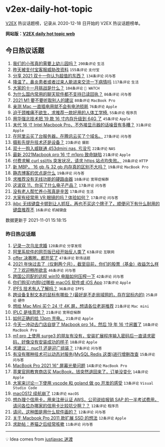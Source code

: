 # v2ex-daily-hot-topic

[V2EX](https://www.v2ex.com/) 热议话题榜，记录从 2020-12-18 日开始的 V2EX 热议话题榜单。

**网站版：[V2EX daily hot topic web](https://boojack.github.io/v2ex-daily-hot-topic-web/)**

## 今日热议话题

<!-- TODAY BEGIN -->

1. [我们的小孩真的需要上幼儿园吗？](https://www.v2ex.com/t/812085) `200条评论` `生活`
1. [昨天被支付宝客服威胁改资料](https://www.v2ex.com/t/812030) `155条评论` `支付宝`
1. [分享 2021 双十一你认为超值的东西？](https://www.v2ex.com/t/812001) `134条评论` `问与答`
1. [降温了，鼻炎患者或者过来人能进来交流一下病情吗](https://www.v2ex.com/t/812006) `117条评论` `生活`
1. [大家的十一月挑战是什么？](https://www.v2ex.com/t/812002) `104条评论` ` WATCH`
1. [为什么国内常用的聊天软件都不支持已读回执？](https://www.v2ex.com/t/812110) `86条评论` `问与答`
1. [2021 M1 要不要听取别人的建议](https://www.v2ex.com/t/811993) `80条评论` `MacBook Pro`
1. [亲测 Mac 一直插电用就不会有电池损耗](https://www.v2ex.com/t/812066) `76条评论` `Apple`
1. [迫于颈椎痛不欲生，求推荐一款好用的人体工学椅.](https://www.v2ex.com/t/812048) `55条评论` `程序员`
1. [用华强北技术把 19 款 16 寸内存升级到 64G 了](https://www.v2ex.com/t/812021) `45条评论` `Apple`
1. [末代 16 寸 Intel Macbook Pro，不外接显示器的话噪音有多糟？](https://www.v2ex.com/t/812121) `31条评论` `Apple`
1. [在阿里云买了台服务器，在腾讯云买了个域名。](https://www.v2ex.com/t/812221) `27条评论` `问与答`
1. [摄影先提升技术还是设备？](https://www.v2ex.com/t/812143) `23条评论` `摄影`
1. [双十一购入威联通 453dmini nas, 亏没亏](https://www.v2ex.com/t/812042) `22条评论` `NAS`
1. [最新 2021Macbook pro 16 寸 m1pro 致命缺陷](https://www.v2ex.com/t/811989) `21条评论` `Apple`
1. [付费求解 curl ssl/tls 突发状况，请求 https 站点均失败。](https://www.v2ex.com/t/812102) `20条评论` `HTTP`
1. [新 MBP， 16 gb 与 32 gb 内存真的区别不大吗？](https://www.v2ex.com/t/812160) `19条评论` `MacBook Pro`
1. [静态博客的优点是什么](https://www.v2ex.com/t/812106) `19条评论` `问与答`
1. [求推荐没有无线功能的硬路由器](https://www.v2ex.com/t/812145) `18条评论` `宽带症候群`
1. [这波双 11，你买了什么电子产品？](https://www.v2ex.com/t/812212) `17条评论` `问与答`
1. [没有老人帮忙养小孩真是辛苦](https://www.v2ex.com/t/812196) `17条评论` `生活`
1. [大家有经常用 VR 眼镜的吗？体验如何？](https://www.v2ex.com/t/812148) `17条评论` `问与答`
1. [ikbc 无线键盘卡顿到让人抓狂，再也不买这个牌子了，顺便问下有什么耐用的键盘推荐不](https://www.v2ex.com/t/812173) `16条评论` `机械键盘`

数据更新于 2021-11-01 15:18:15

<!-- TODAY END -->

### 昨日热议话题

<!-- YESTERDAY BEGIN -->

1. [记录一次乌龙求婚](https://www.v2ex.com/t/811880) `128条评论` `分享发现`
1. [阿里系软件的网页版已经开始反人类了](https://www.v2ex.com/t/811900) `63条评论` `互联网`
1. [offer 决赛圈，都开奖了](https://www.v2ex.com/t/811836) `47条评论` `职场话题`
1. [2021 年快过去了（仅剩两个月），截至目前，你们的股票（基金）收益怎么样了？欢迎畅所欲言](https://www.v2ex.com/t/811914) `46条评论` `问与答`
1. [跨国公司配的远程 win10 电脑如何压榨一下](https://www.v2ex.com/t/811861) `42条评论` `问与答`
1. [你们购买(内购)过哪些 macOS 软件或 iOS App](https://www.v2ex.com/t/811834) `37条评论` `Apple`
1. [IPFS 技术有人了解吗？](https://www.v2ex.com/t/811843) `36条评论` `IPFS`
1. [跨设备复制文本的鼠标有哪些？(最好是不走局域网的，存在鼠标内的)](https://www.v2ex.com/t/811853) `25条评论` `硬件`
1. [想给 Mac Mini 买个 24 寸 4K 屏，想请各位老哥推荐](https://www.v2ex.com/t/811863) `21条评论` `Mac mini`
1. [IPLC 是啥意思？](https://www.v2ex.com/t/811891) `21条评论` `宽带症候群`
1. [如何正确的给 13pm 充电。](https://www.v2ex.com/t/811907) `21条评论` `Apple`
1. [今天一冲动去门店自提了 Macbook pro 14，然后 19 年 16 寸闲置了](https://www.v2ex.com/t/811921) `18条评论` `MacBook Pro`
1. [m1 pro 上使用 surge3 的朋友有没有，安装扩展程序输入密码后一直请求密码，好像没有安装成功的样子](https://www.v2ex.com/t/811844) `18条评论` `Apple`
1. [求建议： nuc11 还是迎广组装？](https://www.v2ex.com/t/811846) `17条评论` `问与答`
1. [有没有哪种技术可以动态对服务(MySQL,Redis 这类)进行增删改查](https://www.v2ex.com/t/811939) `15条评论` `问与答`
1. [MacBook Pro 2021 16“ 屏幕光晕问题](https://www.v2ex.com/t/811879) `14条评论` `MacBook Pro`
1. [苹果官网教育商店买 MacBook，钱突然退回来了，订单没变化](https://www.v2ex.com/t/811867) `14条评论` `Apple`
1. [大家来讨论一下使用 vscode 和 goland 做 go 开发的感受](https://www.v2ex.com/t/811917) `13条评论` `Visual Studio Code`
1. [macOS12 续航崩了](https://www.v2ex.com/t/811916) `12条评论` `macOS`
1. [想办理个信用卡，用来注册认证 AWS，公司说给报销 SAP 的一半考试费用，请问各位办哪家的信用卡比较坑少啊？？](https://www.v2ex.com/t/811888) `12条评论` `程序员`
1. [请问，这种图是用什么软件画的？](https://www.v2ex.com/t/811871) `12条评论` `问与答`
1. [关于 Macbook Pro 2011 款扩展 SSD 的想法](https://www.v2ex.com/t/811868) `12条评论` `Apple`
1. [求助帖：养猫之后经常咳嗽](https://www.v2ex.com/t/811895) `11条评论` `问与答`

<!-- YESTERDAY END -->

---

💡 Idea comes from [justjavac 迷渡](https://github.com/justjavac/)
